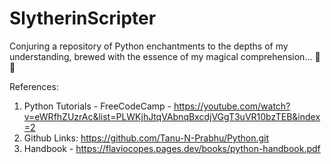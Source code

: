 # SlytherinScripter
Conjuring a repository of Python enchantments to the depths of my understanding, brewed with the essence of my magical comprehension... 📿✨

References:
1) Python Tutorials - FreeCodeCamp - https://youtube.com/watch?v=eWRfhZUzrAc&list=PLWKjhJtqVAbnqBxcdjVGgT3uVR10bzTEB&index=2
2) Github Links:
    https://github.com/Tanu-N-Prabhu/Python.git
3) Handbook - https://flaviocopes.pages.dev/books/python-handbook.pdf
